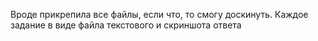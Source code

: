Вроде прикрепила все файлы, если что, то смогу доскинуть. Каждое задание в виде файла текстового и скриншота ответа
